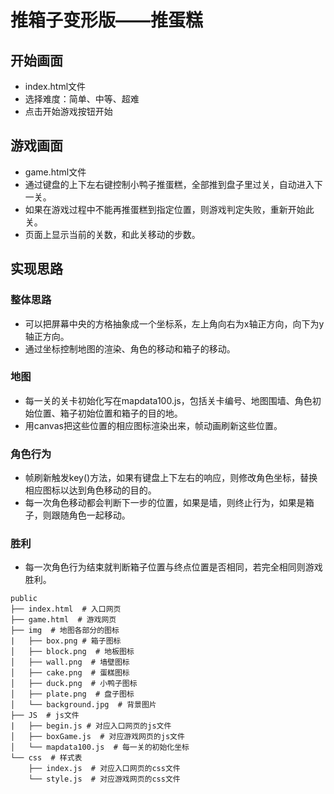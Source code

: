 # 推箱子变形版——推蛋糕

## 开始画面

- index.html文件
- 选择难度：简单、中等、超难
- 点击开始游戏按钮开始

## 游戏画面

- game.html文件
- 通过键盘的上下左右键控制小鸭子推蛋糕，全部推到盘子里过关，自动进入下一关。
- 如果在游戏过程中不能再推蛋糕到指定位置，则游戏判定失败，重新开始此关。
- 页面上显示当前的关数，和此关移动的步数。

## 实现思路

### 整体思路
- 可以把屏幕中央的方格抽象成一个坐标系，左上角向右为x轴正方向，向下为y轴正方向。
- 通过坐标控制地图的渲染、角色的移动和箱子的移动。
### 地图
- 每一关的关卡初始化写在mapdata100.js，包括关卡编号、地图围墙、角色初始位置、箱子初始位置和箱子的目的地。
- 用canvas把这些位置的相应图标渲染出来，帧动画刷新这些位置。
### 角色行为
- 帧刷新触发key()方法，如果有键盘上下左右的响应，则修改角色坐标，替换相应图标以达到角色移动的目的。
- 每一次角色移动都会判断下一步的位置，如果是墙，则终止行为，如果是箱子，则跟随角色一起移动。
### 胜利
- 每一次角色行为结束就判断箱子位置与终点位置是否相同，若完全相同则游戏胜利。
```
public
├── index.html  # 入口网页
├── game.html  # 游戏网页
├── img  # 地图各部分的图标
|   ├── box.png # 箱子图标
│   ├── block.png  # 地板图标
│   ├── wall.png  # 墙壁图标
│   ├── cake.png  # 蛋糕图标
│   ├── duck.png  # 小鸭子图标
│   ├── plate.png  # 盘子图标
│   └── background.jpg  # 背景图片
├── JS  # js文件
|   ├── begin.js # 对应入口网页的js文件
│   ├── boxGame.js  # 对应游戏网页的js文件
│   └── mapdata100.js  # 每一关的初始化坐标
└── css  # 样式表
    ├── index.js  # 对应入口网页的css文件
    └── style.js  # 对应游戏网页的css文件
```
